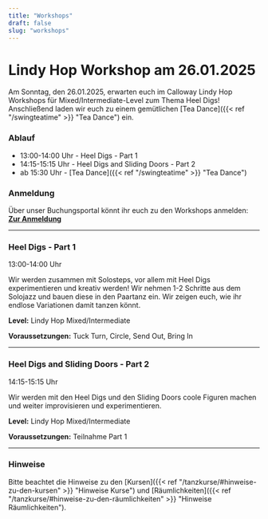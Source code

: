 ```yaml
---
title: "Workshops"
draft: false
slug: "workshops"
---
```


# Lindy Hop Workshop am 26.01.2025

Am Sonntag, den 26.01.2025, erwarten euch im Calloway Lindy Hop Workshops für Mixed/Intermediate-Level zum Thema Heel Digs! Anschließend laden wir euch zu einem gemütlichen [Tea Dance]({{< ref "/swingteatime" >}} "Tea Dance") ein.

### Ablauf
- 13:00-14:00 Uhr - Heel Digs - Part 1
- 14:15-15:15 Uhr - Heel Digs and Sliding Doors - Part 2
- ab 15:30 Uhr - [Tea Dance]({{< ref "/swingteatime" >}} "Tea Dance")

### Anmeldung
Über unser Buchungsportal könnt ihr euch zu den Workshops anmelden:  
**[Zur Anmeldung](https://scl.swinggeeks.de/SCLW25-01/)**

---

### Heel Digs - Part 1

13:00-14:00 Uhr

Wir werden zusammen mit Solosteps, vor allem mit Heel Digs experimentieren und kreativ werden! Wir nehmen 1-2 Schritte aus dem Solojazz und bauen diese in den Paartanz ein.  Wir zeigen euch, wie ihr endlose Variationen damit tanzen könnt.

**Level:** Lindy Hop Mixed/Intermediate

**Voraussetzungen:** Tuck Turn, Circle, Send Out, Bring In

---

### Heel Digs and Sliding Doors - Part 2

14:15-15:15 Uhr

Wir werden mit den Heel Digs und den Sliding Doors coole Figuren machen und weiter improvisieren und experimentieren.

**Level:** Lindy Hop Mixed/Intermediate

**Voraussetzungen:** Teilnahme Part 1

---

### Hinweise
Bitte beachtet die Hinweise zu den [Kursen]({{< ref "/tanzkurse/#hinweise-zu-den-kursen" >}} "Hinweise Kurse") und [Räumlichkeiten]({{< ref "/tanzkurse/#hinweise-zu-den-räumlichkeiten" >}} "Hinweise Räumlichkeiten").
